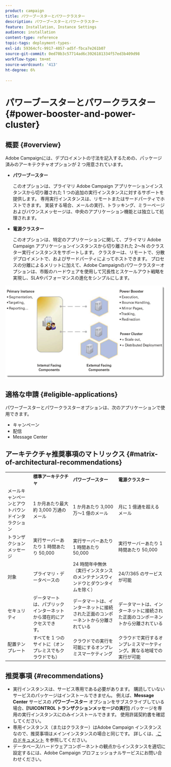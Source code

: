 ```yaml
---
product: campaign
title: パワーブースターとパワークラスター
description: パワーブースターとパワークラスター
feature: Installation, Instance Settings
audience: installation
content-type: reference
topic-tags: deployment-types-
exl-id: 59364cfc-9917-4057-ad5f-fbca7e261b07
source-git-commit: 0ed70b3c57714ad6c3926181334f57ed3b409d98
workflow-type: tm+mt
source-wordcount: '413'
ht-degree: 6%

---
```


# パワーブースターとパワークラスター{#power-booster-and-power-cluster}



## 概要 {#overview}

Adobe Campaignには、デプロイメントの寸法を記入するための、パッケージ済みのアーキテクチャオプションが 2 つ用意されています。

* **パワーブースター**

  このオプションは、プライマリ Adobe Campaign アプリケーションインスタンスから切り離された 1 つの追加の実行インスタンスに対するサポートを提供します。 専用実行インスタンスは、リモートまたはサードパーティでホストできます。 実装する場合、メールの実行、トラッキング、ミラーページおよびバウンスメッセージは、中央のアプリケーション機能とは独立して処理されます。

* **電源クラスター**

  このオプションは、特定のアプリケーションに関して、プライマリ Adobe Campaign アプリケーションインスタンスから切り離された 2～N のクラスター実行インスタンスをサポートします。 クラスターは、リモートで、分散デプロイメントで、およびサードパーティによってホストできます。 プロセスの分離によるメリットに加えて、Adobe Campaignのパワークラスターオプションは、市販のハードウェアを使用して冗長性とスケールアウト戦略を実現し、SLAやパフォーマンスの進化をシンプルにします。

![](assets/architectural_options_diagram.png)

## 適格な申請 {#eligible-applications}

パワーブースターとパワークラスターオプションは、次のアプリケーションで使用できます。

* キャンペーン
* 配信
* Message Center

## アーキテクチャ推奨事項のマトリックス {#matrix-of-architectural-recommendations}

<table> 
 <tbody> 
  <tr> 
   <td> </td> 
   <td> <strong> 標準アーキテクチャ </strong><br /> </td> 
   <td> <strong> パワーブースター </strong><br /> </td> 
   <td> <strong> 電源クラスター </strong><br /> </td> 
  </tr> 
  <tr> 
   <td> メールキャンペーンとアウトバウンドインタラクション <br /> </td> 
   <td> 1 か月あたり最大約 3,000 万通のメール <br /> </td> 
   <td> 1 か月あたり 3,000 万～1 億のメール <br /> </td> 
   <td> 月に 1 億通を超えるメール <br /> </td> 
  </tr> 
  <tr> 
   <td> トランザクションメッセージ <br /> </td> 
   <td> 実行サーバーあたり 1 時間あたり 50,000<br /> </td> 
   <td> 実行サーバーあたり 1 時間あたり 50,000<br /> </td> 
   <td> 実行サーバーあたり 1 時間あたり 50,000<br /> </td> 
  </tr> 
  <tr> 
   <td> 対象 <br /> </td> 
   <td> プライマリ・データベースの <br /> </td> 
   <td> 24 時間年中無休（実行インスタンスのメンテナンスウィンドウとダウンタイムを除く） <br /> </td> 
   <td> 24/7/365 のサービスが可能 <br /> </td> 
  </tr> 
  <tr> 
   <td> セキュリティ <br /> </td> 
   <td> データマートは、パブリックインターネットから潜在的にアクセスでき <br /> す。 </td> 
   <td> データマートは、インターネットに接続された正面のコンポーネントから分離されている <br /> </td> 
   <td> データマートは、インターネットに接続された正面のコンポーネントから分離されている <br /> </td> 
  </tr> 
  <tr> 
   <td> 配置テンプレート <br /> </td> 
   <td> すべてを 1 つのサイトに（オンプレミスでもクラウドでも） <br /> </td> 
   <td> クラウドでの実行を可能にするオンプレミスマーケティング <br /> </td> 
   <td> クラウドで実行するオンプレミスマーケティング。異なる地域での実行が可能 <br /> </td> 
  </tr> 
 </tbody> 
</table>

## 推奨事項 {#recommendations}

* 実行インスタンスは、サービス専用である必要があります。 購読していないサービスのパッケージはインストールできません。 例えば、**Message Center** サービスの **パワーブースター** オプションをサブスクライブしている場合、**[!UICONTROL トランザクションメッセージの実行]** パッケージを専用の実行インスタンスにのみインストールできます。 使用許諾契約書を確認してください。
* 専用インスタンス（またはクラスター）はAdobe Campaign インスタンスなので、推奨事項はメインインスタンスの場合と同じです。 詳しくは、[&#x200B; このドキュメント &#x200B;](../../production/using/foreword.md) を参照してください。
* データベース/ハードウェアコンポーネントの観点からインスタンスを適切に設定するには、Adobe Campaign プロフェッショナルサービスにお問い合わせください。
